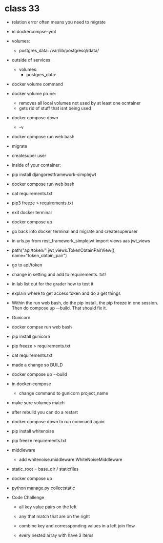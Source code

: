 # class 33

- relation error often means you need to migrate

- in dockercompse-yml

- volumes:
  - postgres_data: /var/lib/postgresql/data/


- outside of services:
  - volumes: 
    - postgres_data:

- docker volume command

- docker volume prune:
  - removes all local volumes not used by at least one ocntainer
  - gets rid of stuff that isnt being used 

- docker compose down
  - -v
- docker compose run web bash
- migrate
- createsuper user

- inside of your container:
- pip install djangorestframework-simplejwt
- docker compose run web bash

- cat requirements.txt
- pip3 freeze > requirements.txt
- exit docker terminal
- docker compose up
- go back into docker terminal and migrate and createsuperuser


- in urls.py from rest_framework_simplejwt import views aas jwt_views

- path("api/token/" jwt_views.TokenObtainPairView(), name="token_obtain_pair")

- go to api/token
- change in setting and add to requirements. txt!

- in lab list out for the grader how to test it
- explain where to get access token and do a get things

- Within the run web bash, do the pip install, the pip freeze in one session. Then do compose up --build. That should fix it.

- Gunicorn

- docker compse run web bash

- pip install gunicorn

- pip freeze > requirements.txt

- cat requirements.txt

- made a change so BUILD

- docker compose up --build

- in docker-compose
  - change command to gunicorn project_name

- make sure volumes match

- after rebuild you can do a restart

- docker compose down to run command again

- pip install whitenoise
- pip freeze requirements.txt

- middleware
  - add whitenoise.middleware.WhiteNoiseMiddleware

- static_root = base_dir / staticfiles

- docker compose up

- python manage.py collectstatic


- Code Challenge
  - all key value pairs on the left
  - any that match that are on the right

  - combine key and corressponding values in a left join flow
  - every nested array with have 3 items
  
